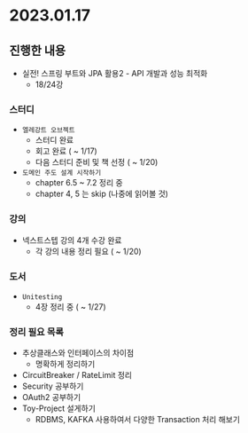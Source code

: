 # 2023.01.17

## 진행한 내용

- 실전! 스프링 부트와 JPA 활용2 - API 개발과 성능 최적화
	- 18/24강

### 스터디

- `엘레강트 오브젝트`
	- 스터디 완료
	- 회고 완료 ( ~ 1/17)
	- 다음 스터디 준비 및 책 선정 ( ~ 1/20)
- `도메인 주도 설계 시작하기`
	- chapter 6.5 ~ 7.2 정리 중
	- chapter 4, 5 는 skip (나중에 읽어볼 것)

### 강의

- 넥스트스텝 강의 4개 수강 완료
	- 각 강의 내용 정리 필요 ( ~ 1/20)

### 도서

- `Unitesting`
	- 4장 정리 중 ( ~ 1/27)

### 정리 필요 목록

- 추상클래스와 인터페이스의 차이점
	- 명확하게 정리하기
- CircuitBreaker / RateLimit 정리
- Security 공부하기
- OAuth2 공부하기
- Toy-Project 설게하기
	- RDBMS, KAFKA 사용하여서 다양한 Transaction 처리 해보기

